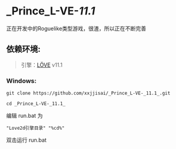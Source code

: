 # _Prince_L-VE-_11.1_
正在开发中的Roguelike类型游戏，很渣，所以正在不断完善

## 依赖环境: 

> 引擎：[LÖVE](https://love2d.org) v11.1  
### Windows:

```git
git clone https://github.com/xxjjisai/_Prince_L-VE-_11.1_.git
```
```git
cd _Prince_L-VE-_11.1_
```
编辑 run.bat 为 
```
"Love2d引擎目录" "%cd%"
```
双击运行 run.bat
